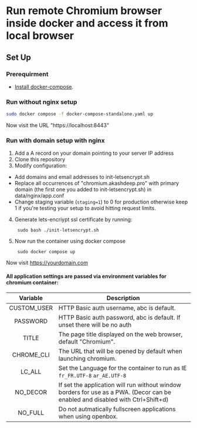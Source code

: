 # Run remote Chromium browser inside docker and access it from local browser

## Set Up

### Prerequirment
 * [Install docker-compose](https://docs.docker.com/compose/install/#install-compose).



### Run without nginx setup

```bash
sudo docker compose -f docker-compose-standalone.yaml up
```

Now visit the URL "https://localhost:8443"

### Run with domain setup with nginx
1. Add a A record on your domain pointing to your server IP address
2. Clone this repository
3. Modify configuration:
- Add domains and email addresses to init-letsencrypt.sh
- Replace all occurrences of "chromium.akashdeep.pro" with primary domain (the first one you added to init-letsencrypt.sh) in data/nginx/app.conf
- Change staging variable (`staging=1`) to 0 for production otherwise keep 1 if you're testing your setup to avoid hitting request limits.


4. Generate lets-encriypt ssl certificate by running:

        sudo bash ./init-letsencrypt.sh
5. Now run the container using docker compose
        
        sudo docker compose up

Now visit https://yourdomain.com


#### All application settings are passed via environment variables for chromium container:

| Variable | Description |
| :----: | --- |
| CUSTOM_USER | HTTP Basic auth username, abc is default. |
| PASSWORD | HTTP Basic auth password, abc is default. If unset there will be no auth |
| TITLE | The page title displayed on the web browser, default "Chromium". |
| CHROME_CLI | The URL that will be opened by default when launching chromium. |
| LC_ALL | Set the Language for the container to run as IE `fr_FR.UTF-8` `ar_AE.UTF-8` |
| NO_DECOR | If set the application will run without window borders for use as a PWA. (Decor can be enabled and disabled with Ctrl+Shift+d) |
| NO_FULL | Do not autmatically fullscreen applications when using openbox. |


 

